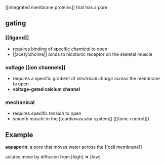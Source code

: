 [[integrated membrane proteins]] that has a pore

## gating
### [[ligand]]
- requires binding of specific *chemical* to open
- [[acetylcholine]] binds to nicotonic receptor on the skeletal muscle
### voltage [[ion channels]]
- requires a specific gradient of *electricial charge* across the membrane to open
- **voltage-gated calcium channel**
### mechanical
- requires specific *tension* to open
- smooth muscle in the [[cardiovascular system]] ([[tonic control]])

## Example

**aquaporin**: a pore that moves water across the [[cell membrane]]

solutes move by diffusion from [high] $\Rightarrow$ [low]